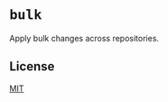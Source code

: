 # `bulk`

Apply bulk changes across repositories.

## License

[MIT](https://choosealicense.com/licenses/mit/)
